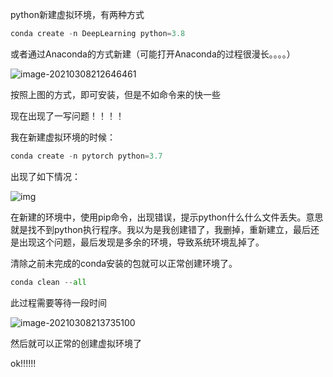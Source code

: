 python新建虚拟环境，有两种方式

```python
conda create -n DeepLearning python=3.8
```

或者通过Anaconda的方式新建（可能打开Anaconda的过程很漫长。。。。）

![image-20210308212646461](https://cdn.jsdelivr.net/gh/liuhuanhuan963019/blogPicture/md_photos/%E3%80%90Anaconda%E3%80%91conda%E5%88%9B%E5%BB%BA%E8%99%9A%E6%8B%9F%E7%8E%AF%E5%A2%83%E4%B8%8D%E6%8A%A5%E9%94%99%EF%BC%8C%E4%BD%86%E6%98%AF%E8%99%9A%E6%8B%9F%E7%8E%AF%E5%A2%83%E6%97%A0%E6%B3%95%E7%94%9F%E6%88%90%E7%9A%84%E8%A7%A3%E5%86%B3%E5%8A%9E%E6%B3%9501.png)

按照上图的方式，即可安装，但是不如命令来的快一些



现在出现了一写问题！！！！

我在新建虚拟环境的时候：

```python
conda create -n pytorch python=3.7
```

出现了如下情况：

![img](https://cdn.jsdelivr.net/gh/liuhuanhuan963019/blogPicture/md_photos/%E3%80%90Anaconda%E3%80%91conda%E5%88%9B%E5%BB%BA%E8%99%9A%E6%8B%9F%E7%8E%AF%E5%A2%83%E4%B8%8D%E6%8A%A5%E9%94%99%EF%BC%8C%E4%BD%86%E6%98%AF%E8%99%9A%E6%8B%9F%E7%8E%AF%E5%A2%83%E6%97%A0%E6%B3%95%E7%94%9F%E6%88%90%E7%9A%84%E8%A7%A3%E5%86%B3%E5%8A%9E%E6%B3%9502.png)

在新建的环境中，使用pip命令，出现错误，提示python什么什么文件丢失。意思就是找不到python执行程序。我以为是我创建错了，我删掉，重新建立，最后还是出现这个问题，最后发现是多余的环境，导致系统环境乱掉了。

清除之前未完成的conda安装的包就可以正常创建环境了。

```python
conda clean --all
```

此过程需要等待一段时间

![image-20210308213735100](https://cdn.jsdelivr.net/gh/liuhuanhuan963019/blogPicture/md_photos/%E3%80%90Anaconda%E3%80%91conda%E5%88%9B%E5%BB%BA%E8%99%9A%E6%8B%9F%E7%8E%AF%E5%A2%83%E4%B8%8D%E6%8A%A5%E9%94%99%EF%BC%8C%E4%BD%86%E6%98%AF%E8%99%9A%E6%8B%9F%E7%8E%AF%E5%A2%83%E6%97%A0%E6%B3%95%E7%94%9F%E6%88%90%E7%9A%84%E8%A7%A3%E5%86%B3%E5%8A%9E%E6%B3%9503.png)

然后就可以正常的创建虚拟环境了

ok!!!!!!



